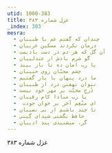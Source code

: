 ```yaml
---
utid: 1000-383
title: غزل شماره ۳۸۳
_index: 383
mesra:
  - چندان که گفتم غم با طبیبان
  - درمان نکردند مسکین غریبان
  - آن گل که هر دم در دست بادیست
  - گو شرم بادش از عندلیبان
  - یا رب امان ده تا باز بیند
  - چشم محبّان روی حبیبان
  - ما درد پنهان با یار گفتیم
  - نتوان نهفتن درد از طبیبان
  - دُرجِ محبّت بر مهر خود نیست
  - یا رب مبادا کام رقیبان
  - ‌ ای منُعِم آخر بر خوان جودت
  - تا چند باشیم از بی نصیبان
  - حافظ نگشتی شیدای گیتی
  - گر، میشنیدی پند ادیبان
---
```

غزل شماره ۳۸۳
